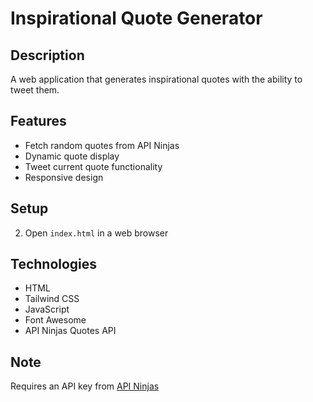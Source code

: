 # Inspirational Quote Generator

## Description
A web application that generates inspirational quotes with the ability to tweet them.

## Features
- Fetch random quotes from API Ninjas
- Dynamic quote display
- Tweet current quote functionality
- Responsive design

## Setup
<!-- 1. Replace `YOUR_API_NINJAS_KEY` in `script.js` with your actual API Ninjas key -->
2. Open `index.html` in a web browser

## Technologies
- HTML
- Tailwind CSS
- JavaScript
- Font Awesome
- API Ninjas Quotes API

## Note
Requires an API key from [API Ninjas](https://api-ninjas.com/api/quotes)